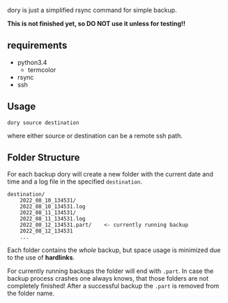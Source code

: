 dory is just a simplified rsync command for simple backup.

**This is not finished yet, so DO NOT use it unless for testing!!**

## requirements
- python3.4
    - termcolor
- rsync
- ssh

## Usage
```
dory source destination
```

where either source or destination can be a remote ssh path.

## Folder Structure
For each backup dory will create a new folder with the current date and time and a log file in the specified `destination`.
```
destination/
    2022_08_10_134531/
    2022_08_10_134531.log
    2022_08_11_134531/
    2022_08_11_134531.log
    2022_08_12_134531.part/    <- currently running backup
    2022_08_12_134531
    ...
```

Each folder contains the _whole_ backup, but space usage is minimized due to the use of **hardlinks**.

For currently running backups the folder will end with `.part`. In case the backup process crashes one always knows, that those folders are not completely finished!
After a successful backup the `.part` is removed from the folder name.
